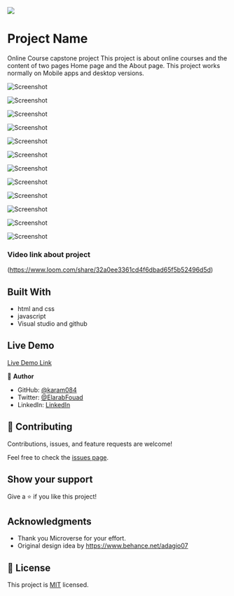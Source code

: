 ![](https://github.com/karam084/online-courses-capstone)

# Project Name

Online Course capstone project 
This project is about online courses and the content of two pages Home page and the About page. This project works normally on Mobile apps and desktop versions.

![Screenshot](https://user-images.githubusercontent.com/77942746/152469213-7df2dcad-1368-4063-ac6a-75680eac8e6d.png)

![Screenshot](https://user-images.githubusercontent.com/77942746/152469254-f1c73ab5-8722-4f59-912c-b644cbd9a59d.png)

![Screenshot](https://user-images.githubusercontent.com/77942746/152469308-b34826ac-f714-4697-b1b9-6f3dee34e91b.png)


![Screenshot](https://user-images.githubusercontent.com/77942746/152469343-4c3e0ca5-3d63-4de1-abd4-a06a506ee9e3.png)


![Screenshot](https://user-images.githubusercontent.com/77942746/152469396-484bc679-ff65-4a45-b5e2-32d952f7ced4.png)

![Screenshot](https://user-images.githubusercontent.com/77942746/152469449-dbd4ac9f-aa17-4907-9a94-8dae571d45a0.png)

![Screenshot](https://user-images.githubusercontent.com/77942746/152469473-c6e313b6-1bdc-4fce-935c-84ea64f9b1df.png)

![Screenshot](https://user-images.githubusercontent.com/77942746/152469505-6a7d7702-15a3-4f53-9fa7-5a448d38779c.png)

![Screenshot](https://user-images.githubusercontent.com/77942746/152469546-282ff7b6-2b8b-4fdb-9824-06feee00f4a1.png)

![Screenshot](https://user-images.githubusercontent.com/77942746/152469582-dea4a35e-3ae3-4370-9fb9-9918ea95795c.png)

![Screenshot](https://user-images.githubusercontent.com/77942746/152469620-46a2672d-fbea-4f73-a3fd-7998eaaaf64c.png)

![Screenshot](https://user-images.githubusercontent.com/77942746/152469662-9e96c0b8-5180-42d9-b473-0ebc61cd989a.png)

### Video link about project
(https://www.loom.com/share/32a0ee3361cd4f6dbad65f5b52496d5d)


## Built With

- html and css
- javascript
- Visual studio and github

## Live Demo

[Live Demo Link](https://karam084.github.io/online-courses-capstone/)


👤 **Author**

- GitHub: [@karam084](https://github.com/karam084)
- Twitter: [@ElarabFouad](https://twitter.com/ElarabFouad)
- LinkedIn: [LinkedIn](https://www.linkedin.com/in/karam-fouad-179830214/)

## 🤝 Contributing

Contributions, issues, and feature requests are welcome!

Feel free to check the [issues page](../../issues/).

## Show your support

Give a ⭐️ if you like this project!

## Acknowledgments

- Thank you Microverse for your effort. 
- Original design idea by https://www.behance.net/adagio07

## 📝 License

This project is [MIT](./MIT.md) licensed.
